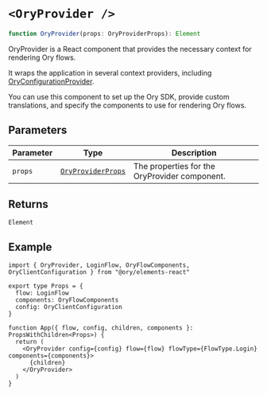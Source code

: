 # `<OryProvider />`

```ts
function OryProvider(props: OryProviderProps): Element
```

OryProvider is a React component that provides the necessary context for rendering Ory flows.

It wraps the application in several context providers, including [OryConfigurationProvider](OryConfigurationProvider.md).

You can use this component to set up the Ory SDK, provide custom translations, and specify the components to use for rendering Ory
flows.

## Parameters

| Parameter | Type                                                      | Description                                   |
| --------- | --------------------------------------------------------- | --------------------------------------------- |
| `props`   | [`OryProviderProps`](../type-aliases/OryProviderProps.md) | The properties for the OryProvider component. |

## Returns

`Element`

## Example

```tsx
import { OryProvider, LoginFlow, OryFlowComponents, OryClientConfiguration } from "@ory/elements-react"

export type Props = {
  flow: LoginFlow
  components: OryFlowComponents
  config: OryClientConfiguration
}

function App({ flow, config, children, components }: PropsWithChildren<Props>) {
  return (
    <OryProvider config={config} flow={flow} flowType={FlowType.Login} components={components}>
      {children}
    </OryProvider>
  )
}
```
